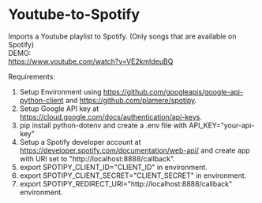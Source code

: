 # Youtube-to-Spotify
Imports a Youtube playlist to Spotify. (Only songs that are available on Spotify) <br />
DEMO: <br />
https://www.youtube.com/watch?v=VE2kmldeuBQ <br />

Requirements:  
1. Setup Environment using https://github.com/googleapis/google-api-python-client and https://github.com/plamere/spotipy. 
2. Setup Google API key at https://cloud.google.com/docs/authentication/api-keys.  
3. pip install python-dotenv and create a .env file with API_KEY="your-api-key" <br />
4. Setup a Spotify developer account at https://developer.spotify.com/documentation/web-api/ and create app with URI set to "http://localhost:8888/callback". 
5. export SPOTIPY_CLIENT_ID="CLIENT_ID" in environment. 
6. export SPOTIPY_CLIENT_SECRET="CLIENT_SECRET" in environment. 
7. export SPOTIPY_REDIRECT_URI="http://localhost:8888/callback" environment. 
